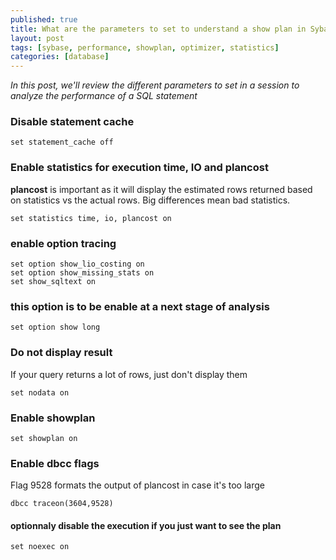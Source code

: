 ```yaml
---
published: true
title: What are the parameters to set to understand a show plan in Sybase?
layout: post
tags: [sybase, performance, showplan, optimizer, statistics]
categories: [database]
---
```

*In this post, we'll review the different parameters to set in a session to analyze the performance of a SQL statement*

<!--excerpt-->

### Disable statement cache

`set statement_cache off`

### Enable statistics for execution time, IO and plancost

**plancost** is important as it will display the estimated rows returned based on statistics vs the actual rows. Big differences mean bad statistics.

`set statistics time, io, plancost on`

### enable option tracing

~~~
set option show_lio_costing on
set option show_missing_stats on
set show_sqltext on
~~~

### this option is to be enable at a next stage of analysis

`set option show long`

### Do not display result

If your query returns a lot of rows, just don't display them

`set nodata on` 

### Enable showplan

`set showplan on`

### Enable dbcc flags

Flag 9528 formats the output of plancost in case it's too large

`dbcc traceon(3604,9528)`

#### optionnaly disable the execution if you just want to see the plan

`set noexec on`